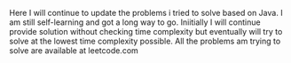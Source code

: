 Here I will continue to update the problems i tried to solve based on Java. 
I am still self-learning and got a long way to go. 
Iniitially I will continue provide solution without checking time complexity but eventually will try to solve at the lowest time complexity possible.
All the problems am trying to solve are available at leetcode.com
